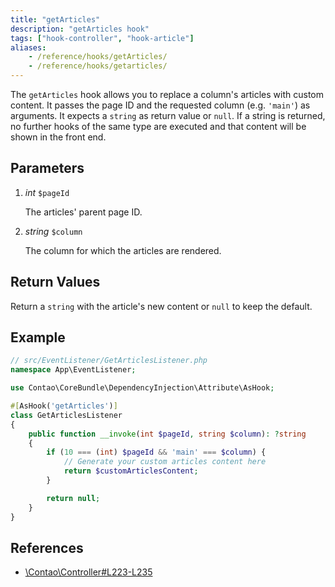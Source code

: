 ```yaml
---
title: "getArticles"
description: "getArticles hook"
tags: ["hook-controller", "hook-article"]
aliases:
    - /reference/hooks/getArticles/
    - /reference/hooks/getarticles/
---
```



The `getArticles` hook allows you to replace a column's articles with custom
content. It passes the page ID and the requested column (e.g. `'main'`) as
arguments. It expects a `string` as return value or `null`. If a string is
returned, no further hooks of the same type are executed and that content will
be shown in the front end.


## Parameters

1. *int* `$pageId`

    The articles' parent page ID.

2. *string* `$column`

    The column for which the articles are rendered.


## Return Values

Return a `string` with the article's new content or `null` to keep the default.


## Example

```php
// src/EventListener/GetArticlesListener.php
namespace App\EventListener;

use Contao\CoreBundle\DependencyInjection\Attribute\AsHook;

#[AsHook('getArticles')]
class GetArticlesListener
{
    public function __invoke(int $pageId, string $column): ?string
    {
        if (10 === (int) $pageId && 'main' === $column) {
            // Generate your custom articles content here
            return $customArticlesContent;
        }

        return null;
    }
}
```


## References

* [\Contao\Controller#L223-L235](https://github.com/contao/contao/blob/4.7.6/core-bundle/src/Resources/contao/library/Contao/Controller.php#L223-L235)
